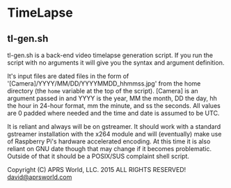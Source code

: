 # TimeLapse

## tl-gen.sh

tl-gen.sh is a back-end video timelapse generation script.  If you run the script with no arguments it will give you the syntax and argument definition.

It's input files are dated files in the form of '[Camera]/YYYY/MM/DD/YYYYMMDD\_hhmmss.jpg' from the home directory (the `home` variable at the top of the script).  [Camera] is an argument passed in and YYYY is the year, MM the month, DD the day, hh the hour in 24-hour format, mm the minute, and ss the seconds.  All values are 0 padded where needed and the time and date is assumed to be UTC.

It is reliant and always will be on gstreamer.  It should work with a standard gstreamer installation with the x264 module and will (eventually) make use of Raspberry Pi's hardware accelerated encoding.  At this time it is also reliant on GNU date though that may change if it becomes problematic.  Outside of that it should be a POSIX/SUS complaint shell script.

Copyright (C) APRS World, LLC. 2015
ALL RIGHTS RESERVED!
david@aprsworld.com
